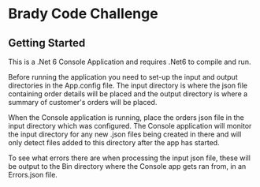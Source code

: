 # Brady Code Challenge

## Getting Started
This is a .Net 6 Console Application and requires .Net6 to compile and run.

Before running the application you need to set-up the input and output directories in the App.config file.  The input directory is where the json file containing order details will be placed and the output directory is where a summary of customer's orders will be placed.

When the Console application is running, place the orders json file in the input directory which was configured.  The Console application will monitor the input directory for any new .json files being created in there and will only detect files added to this directory after the app has started.

To see what errors there are when processing the input json file, these will be output to the Bin directory where the Console app gets ran from, in an Errors.json file.
